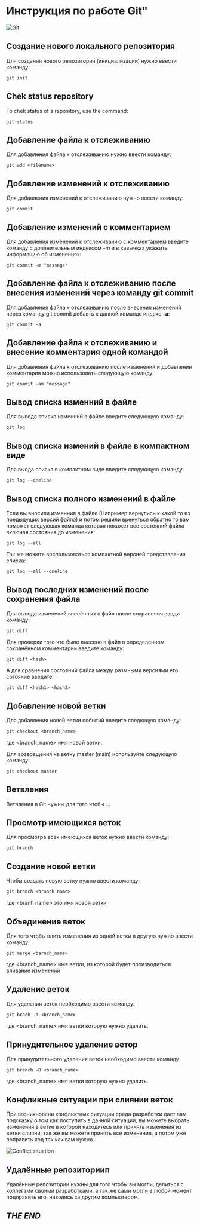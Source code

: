 # **Инструкция по работе Git"**

![Git](img/git.png)



## Создание нового локального репозитория

Для создания нового репозитория (инициализации) нужно ввести команду:
    
    git init

## Chek status repository 

To chek status of a repository, use the command:

    git status

## Добавление файла к отслеживанию

Для добавления файла к отслеживанию нужно ввести команду:

    git add <filename>

## Добавление изменений к отслеживанию

Для добавления изменений к отслеживанию нужно ввести команду:

    git commit

## Добавление изменений с комментарием

Для добавления изменений к отслеживанию с комментарием введите команду с доплнительным индексом _-m_ и в кавычках укажите информацию об изменениях:

    git commit -m "message"

## Добавление файла к отслеживанию после внесения изменений через команду git commit

Для добавления файла к отслеживанию после внесения изменений через команду git commit добавть к данной команде индекс __-a__:

    git commit -a

## Добавление файла к отслеживанию и внесение комментария одной командой

Для добавления файла к отслежеванию после изменений и добавления комментария можно использовать следующую команду:

    git commit -am "message"

## Вывод списка изменний в файле

Для вывода списка изменний в файле введите следующую команду:

    git log

## Вывод списка измений в файле в компактном виде

Для выода списка в компактном виде введите следующую команду:

    git log --oneline

## Вывод списка полного изменений в файле
 
 Если вы вносили изменния в файле (Например вернулись к какой то из предыдущих версий файла) и потом решили вренуться обратно то вам поможет следующая команда которая покажет все состояний файла включая состояния до изменения:

    git log --all

Так же можете воспользоваться компактной версией представления списка:

    git log --all --oneline

## Вывод последних изменений после сохранения файла

Для вывода изменений внесённых в файл после сохранения введи команду:

    git diff

Для проверки того что было внесено в файл в определённом сохранённом комментарии введите команду:

    git diff <hash>

А для сравнения состояний файла между размными версиями его сотояние введите:

    git diff <hash1> <hash2>

## Добавление новой ветки

Для добавления новой ветки событий введите следющую команду:

    git checkout <branch_name>

где \<branch_name\> имя новой ветки.

Для возвращения на ветку master (main) используйте следующую команду:

    git checkout master

## Ветвления

Ветвления в Git нужны для того чтобы ...

## Просмотр имеющихся веток

Для просмотра всех имеющихся веток нужно ввести команду:

    git branch

## Создание новой ветки

Чтобы создать новую ветку нужно ввести команду:

    git branch <branch name>
где \<branh name\> это имя новой ветки
 
## Объединение веток
  
Для того чтобы влить изменения из одной ветки в другую нужно ввести команду:
 
    git merge <barnch_name>

где \<branch_name\> имя ветки, из которой будет производиться вливание изменений

## Удаление веток

Для удаления веток необходимо ввести команду:

    git brach -d <branch_name>

где \<branch_name\> имя ветки которую нужно удалить.

## Принудительное удаление ветор

Для принудительного удаления веток необходимо ааести команду 

    git branch -D <branch_name>

где \<branch_name\> имя ветки которую нужно удалить.

## Конфликные ситуации при слиянии веток

При возникновени конфликтных ситуации среда разработки даст вам подсказку о том как поступить в данной ситуации, вы можете выбрать изменения в ветке в которой находитесь или принять изменения из ветки слияни, так же вы можете принять все изменения, а потом уже поправить код так как вам нужно.

![Conflict situation](img\conflict.png)

## Удалённые репозиториип

Удалённые репозитории нужны для того чтобы вы могли, делиться с коллегами своими разработками, а так же сами могли в любой момент подправить его, находясь за другим компьютером.
## **_THE END_**    
